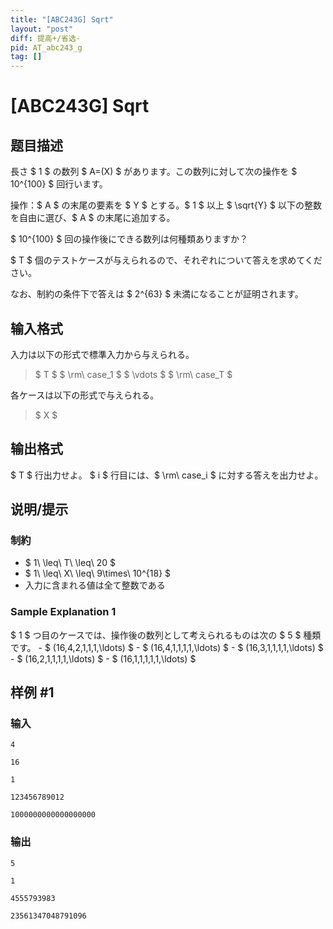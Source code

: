 ```yaml
---
title: "[ABC243G] Sqrt"
layout: "post"
diff: 提高+/省选-
pid: AT_abc243_g
tag: []
---
```


# [ABC243G] Sqrt

## 题目描述

[problemUrl]: https://atcoder.jp/contests/abc243/tasks/abc243_g

長さ $ 1 $ の数列 $ A=(X) $ があります。この数列に対して次の操作を $ 10^{100} $ 回行います。

操作：$ A $ の末尾の要素を $ Y $ とする。$ 1 $ 以上 $ \sqrt{Y} $ 以下の整数を自由に選び、$ A $ の末尾に追加する。

$ 10^{100} $ 回の操作後にできる数列は何種類ありますか？

$ T $ 個のテストケースが与えられるので、それぞれについて答えを求めてください。

なお、制約の条件下で答えは $ 2^{63} $ 未満になることが証明されます。

## 输入格式

入力は以下の形式で標準入力から与えられる。

> $ T $ $ \rm\ case_1 $ $ \vdots $ $ \rm\ case_T $

各ケースは以下の形式で与えられる。

> $ X $

## 输出格式

$ T $ 行出力せよ。 $ i $ 行目には、$ \rm\ case_i $ に対する答えを出力せよ。

## 说明/提示

### 制約

- $ 1\ \leq\ T\ \leq\ 20 $
- $ 1\ \leq\ X\ \leq\ 9\times\ 10^{18} $
- 入力に含まれる値は全て整数である

### Sample Explanation 1

$ 1 $ つ目のケースでは、操作後の数列として考えられるものは次の $ 5 $ 種類です。 - $ (16,4,2,1,1,1,\ldots) $ - $ (16,4,1,1,1,1,\ldots) $ - $ (16,3,1,1,1,1,\ldots) $ - $ (16,2,1,1,1,1,\ldots) $ - $ (16,1,1,1,1,1,\ldots) $

## 样例 #1

### 输入

```
4
16
1
123456789012
1000000000000000000
```

### 输出

```
5
1
4555793983
23561347048791096
```

